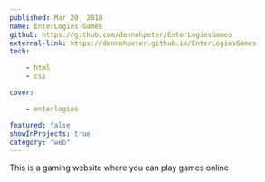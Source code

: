 ```yaml
---
published: Mar 20, 2018
name: EnterLogies Games
github: https://github.com/dennohpeter/EnterLogiesGames
external-link: https://dennohpeter.github.io/EnterLogiesGames
tech: 

    - html
    - css

cover:

    - enterlogies

featured: false
showInProjects: true
category: "web"
---
```


This is a gaming website where you can play games online

